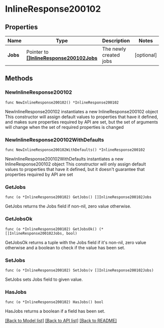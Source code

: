 # InlineResponse200102

## Properties

Name | Type | Description | Notes
------------ | ------------- | ------------- | -------------
**Jobs** | Pointer to [**[]InlineResponse200102Jobs**](InlineResponse200102Jobs.md) | The newly created jobs | [optional] 

## Methods

### NewInlineResponse200102

`func NewInlineResponse200102() *InlineResponse200102`

NewInlineResponse200102 instantiates a new InlineResponse200102 object
This constructor will assign default values to properties that have it defined,
and makes sure properties required by API are set, but the set of arguments
will change when the set of required properties is changed

### NewInlineResponse200102WithDefaults

`func NewInlineResponse200102WithDefaults() *InlineResponse200102`

NewInlineResponse200102WithDefaults instantiates a new InlineResponse200102 object
This constructor will only assign default values to properties that have it defined,
but it doesn't guarantee that properties required by API are set

### GetJobs

`func (o *InlineResponse200102) GetJobs() []InlineResponse200102Jobs`

GetJobs returns the Jobs field if non-nil, zero value otherwise.

### GetJobsOk

`func (o *InlineResponse200102) GetJobsOk() (*[]InlineResponse200102Jobs, bool)`

GetJobsOk returns a tuple with the Jobs field if it's non-nil, zero value otherwise
and a boolean to check if the value has been set.

### SetJobs

`func (o *InlineResponse200102) SetJobs(v []InlineResponse200102Jobs)`

SetJobs sets Jobs field to given value.

### HasJobs

`func (o *InlineResponse200102) HasJobs() bool`

HasJobs returns a boolean if a field has been set.


[[Back to Model list]](../README.md#documentation-for-models) [[Back to API list]](../README.md#documentation-for-api-endpoints) [[Back to README]](../README.md)


